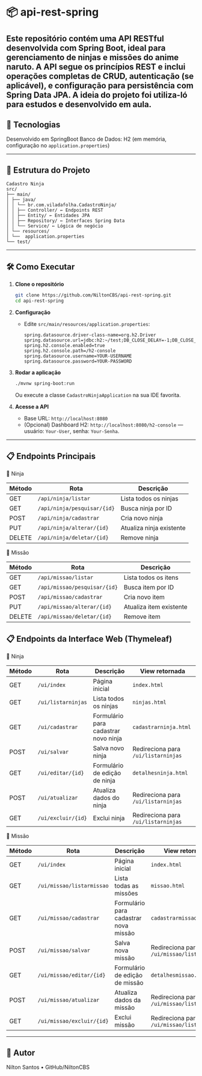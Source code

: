 # 📦 api-rest-spring

Este repositório contém uma **API RESTful** desenvolvida com **Spring Boot**, ideal para gerenciamento de ninjas e missões do anime naruto. A API segue os princípios REST e inclui operações completas de **CRUD**, autenticação (se aplicável), e configuração para persistência com **Spring Data JPA**.
A ideia do projeto foi utiliza-ló para estudos e desenvolvido em aula.
---

## 🚀 Tecnologias

Desenvolvido em SpringBoot
Banco de Dados: H2 (em memória, configuração no `application.properties`)

---

## 📁 Estrutura do Projeto

```
Cadastro Ninja
src/
├── main/
│ ├── java/
│ │ └── br.com.viladafolha.CadastroNinja/
│ │ ├── Controller/ ← Endpoints REST
│ │ ├── Entity/ ← Entidades JPA
│ │ ├── Repository/ ← Interfaces Spring Data
│ │ └── Service/ ← Lógica de negócio
│ └── resources/
│ └──  application.properties
└── test/
```


---

## 🛠️ Como Executar

1. **Clone o repositório**
    ```bash
    git clone https://github.com/NiltonCBS/api-rest-spring.git
    cd api-rest-spring
    ```

2. **Configuração**
    - Edite `src/main/resources/application.properties`:
  
      ```properties
      spring.datasource.driver-class-name=org.h2.Driver
      spring.datasource.url=jdbc:h2:~/test;DB_CLOSE_DELAY=-1;DB_CLOSE_ON_EXIT=FALSE
      spring.h2.console.enabled=true
      spring.h2.console.path=/h2-console
      spring.datasource.username=YOUR-USERNAME
      spring.datasource.password=YOUR-PASSWORD
      ```

3. **Rodar a aplicação**
    ```bash
    ./mvnw spring-boot:run
    ```
    Ou execute a classe `CadastroNinjaApplication` na sua IDE favorita.

4. **Acesse a API**
    - Base URL: `http://localhost:8080`
    - (Opcional) Dashboard H2: `http://localhost:8080/h2-console` — usuário: `Your-User`, senha: `Your-Senha`.

---

## 📋 Endpoints Principais

🥷 Ninja

| Método | Rota                        | Descrição                      |
|--------|-----------------------------|--------------------------------|
| GET    | `/api/ninja/listar`         | Lista todos os ninjas          |
| GET    | `/api/ninja/pesquisar/{id}` | Busca ninja por ID             |
| POST   | `/api/ninja/cadastrar`      | Cria novo ninja                |
| PUT    | `/api/ninja/alterar/{id}`   | Atualiza ninja existente       |
| DELETE | `/api/ninja/deletar/{id}`   | Remove ninja                   |

🎯 Missão

| Método | Rota                        | Descrição                      |
|--------|-----------------------------|--------------------------------|
| GET    | `/api/missao/listar`         | Lista todos os itens          |
| GET    | `/api/missao/pesquisar/{id}` | Busca item por ID             |
| POST   | `/api/missao/cadastrar`      | Cria novo item                |
| PUT    | `/api/missao/alterar/{id}`   | Atualiza item existente       |
| DELETE | `/api/missao/deletar/{id}`   | Remove item                   |

## 📋 Endpoints da Interface Web (Thymeleaf)

🥷 Ninja

| Método | Rota               | Descrição                            | View retornada                      |
| ------ | ------------------ | ------------------------------------ | ----------------------------------- |
| GET    | `/ui/index`        | Página inicial                       | `index.html`                        |
| GET    | `/ui/listarninjas` | Lista todos os ninjas                | `ninjas.html`                       |
| GET    | `/ui/cadastrar`    | Formulário para cadastrar novo ninja | `cadastrarninja.html`               |
| POST   | `/ui/salvar`       | Salva novo ninja                     | Redireciona para `/ui/listarninjas` |
| GET    | `/ui/editar/{id}`  | Formulário de edição de ninja        | `detalhesninja.html`                |
| POST   | `/ui/atualizar`    | Atualiza dados do ninja              | Redireciona para `/ui/listarninjas` |
| GET    | `/ui/excluir/{id}` | Exclui ninja                         | Redireciona para `/ui/listarninjas` |

🎯 Missão

| Método | Rota                      | Descrição                             | View retornada                             |
| ------ | ------------------------- | ------------------------------------- | ------------------------------------------ |
| GET    | `/ui/index`               | Página inicial                        | `index.html`                               |
| GET    | `/ui/missao/listarmissao` | Lista todas as missões                | `missao.html`                              |
| GET    | `/ui/missao/cadastrar`    | Formulário para cadastrar nova missão | `cadastrarmissao.html`                     |
| POST   | `/ui/missao/salvar`       | Salva nova missão                     | Redireciona para `/ui/missao/listarmissao` |
| GET    | `/ui/missao/editar/{id}`  | Formulário de edição de missão        | `detalhesmissao.html`                      |
| POST   | `/ui/missao/atualizar`    | Atualiza dados da missão              | Redireciona para `/ui/missao/listarmissao` |
| GET    | `/ui/missao/excluir/{id}` | Exclui missão                         | Redireciona para `/ui/missao/listarmissao` |


---

## 👤 Autor
Nilton Santos • GitHub/NiltonCBS


